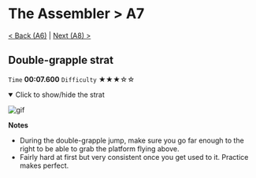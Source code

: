 # The Assembler > A7

[< Back (A6)](https://github.com/Doublevil/scbspeedrun/blob/main/levels/A/A6.md) | [Next (A8) >](https://github.com/Doublevil/scbspeedrun/blob/main/levels/A/A8.md)

## Double-grapple strat

`Time` **00:07.600** `Difficulty` ★★★☆☆
<details open>
  <summary>Click to show/hide the strat</summary>

  ![gif](https://github.com/Doublevil/scbspeedrun/blob/main/media/levels/A/A7_DoubleGrappleStrat.webp)

  **Notes**
  - During the double-grapple jump, make sure you go far enough to the right to be able to grab the platform flying above.
  - Fairly hard at first but very consistent once you get used to it. Practice makes perfect.
</details>
